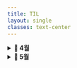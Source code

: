 ```yaml
---
title: TIL
layout: single
classes: text-center
---
```



<details>
  <summary><strong>📅 4월</strong></summary>
  
  <details>
    <summary><strong>[week 1] 2025.04.24 - 2025.04.25</strong></summary>

      <a href="/2025/04/24/til-w1-basic.html">2025.04.24(목)</a><br>
      <a href="/2025/04/25/til-w1-modules.html">2025.04.25(금)</a><br>

  </details>

  <details>
    <summary><strong>[week 2] 2025.04.28 - 2025.05.02</strong></summary>

      <a href="/2025/04/28/til-w2-oop.html">2025.04.28(월)</a><br>

  </details>
  
</details>


<details>
  <summary><strong>📅 5월</strong></summary>
  
  <details>
    <summary><strong>[week 3] 2025.05.07 ~ 2025.05.09</strong></summary>

      <a href="/2025/05/07-til-w1-basic.html">2025.05.07(수)</a><br>

  </details>
  
</details>
